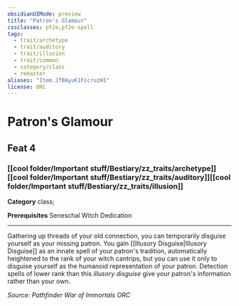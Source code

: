 ```yaml
---
obsidianUIMode: preview
title: "Patron's Glamour"
cssclasses: pf2e,pf2e-spell
tags:
  - trait/archetype
  - trait/auditory
  - trait/illusion
  - trait/common
  - category/class
  - remaster
aliases: "Item.JfBAyuK1FicruzH1"
license: ORC
---
```

# Patron's Glamour
## Feat 4
### [[cool folder/Important stuff/Bestiary/zz_traits/archetype]][[cool folder/Important stuff/Bestiary/zz_traits/auditory]][[cool folder/Important stuff/Bestiary/zz_traits/illusion]]

**Category** class; 



**Prerequisites** Seneschal Witch Dedication
* * *
Gathering up threads of your old connection, you can temporarily disguise yourself as your missing patron. You gain [[Illusory Disguise|Illusory Disguise]] as an innate spell of your patron's tradition, automatically heightened to the rank of your witch cantrips, but you can use it only to disguise yourself as the humanoid representation of your patron. Detection spells of lower rank than this _illusory disguise_ give your patron's information rather than your own.

*Source: Pathfinder War of Immortals*
*ORC*